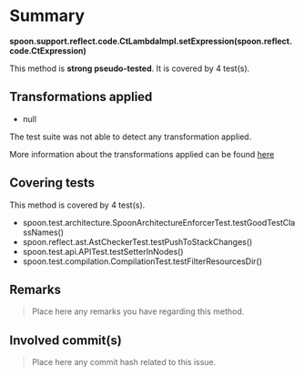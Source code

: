 # Summary
**spoon.support.reflect.code.CtLambdaImpl.setExpression(spoon.reflect.code.CtExpression)**

This method is **strong pseudo-tested**.
It is covered by 4 test(s). 


## Transformations applied

- null


The test suite was not able to detect any transformation applied.

More information about the transformations applied can be found [here](https://github.com/STAMP-project/pitest-descartes)

## Covering tests
This method is covered by 4 test(s).
* spoon.test.architecture.SpoonArchitectureEnforcerTest.testGoodTestClassNames()
* spoon.reflect.ast.AstCheckerTest.testPushToStackChanges()
* spoon.test.api.APITest.testSetterInNodes()
* spoon.test.compilation.CompilationTest.testFilterResourcesDir()


## Remarks
> Place here any remarks you have regarding this method.

## Involved commit(s)

> Place here any commit hash related to this issue.
